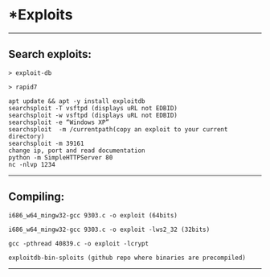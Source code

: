 # *Exploits

--------------------------------------------------------------------

## Search exploits:

```
> exploit-db

> rapid7

apt update && apt -y install exploitdb
searchsploit -T vsftpd (displays uRL not EDBID)
searchsploit -w vsftpd (displays uRL not EDBID)
searchsploit -e “Windows XP” 
searchsploit  -m /currentpath(copy an exploit to your current directory)
searchsploit -m 39161
change ip, port and read documentation
python -m SimpleHTTPServer 80
nc -nlvp 1234
```

--------------------------------------------------------------------

## Compiling:

```
i686_w64_mingw32-gcc 9303.c -o exploit (64bits)

i686_w64_mingw32-gcc 9303.c -o exploit -lws2_32 (32bits)

gcc -pthread 40839.c -o exploit -lcrypt

exploitdb-bin-sploits (github repo where binaries are precompiled)
```

--------------------------------------------------------------------